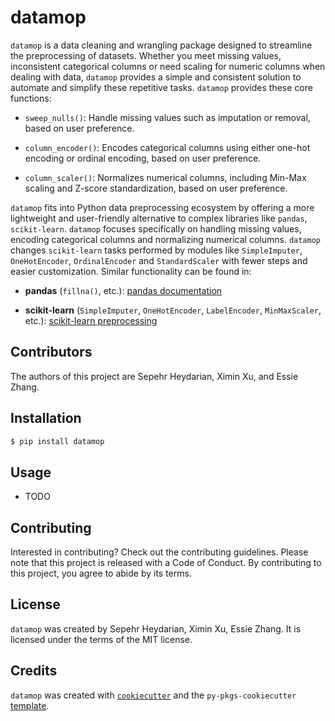 # datamop

`datamop` is a data cleaning and wrangling package designed to streamline the preprocessing of datasets. Whether you meet missing values, inconsistent categorical columns or need scaling for numeric columns when dealing with data, `datamop` provides a simple and consistent solution to automate and simplify these repetitive tasks. 
`datamop` provides these core functions:

* `sweep_nulls()`: Handle missing values such as imputation or removal, based on user preference.

* `column_encoder()`: Encodes categorical columns using either one-hot encoding or ordinal encoding, based on user preference.

* `column_scaler()`: Normalizes numerical columns, including Min-Max scaling and Z-score standardization, based on user preference.

`datamop` fits into Python data preprocessing ecosystem by offering a more lightweight and user-friendly alternative to complex libraries like `pandas`, `scikit-learn`. `datamop` focuses specifically on handling missing values, encoding categorical columns and normalizing numerical columns. `datamop` changes `scikit-learn` tasks performed by modules like `SimpleImputer`, `OneHotEncoder`, `OrdinalEncoder` and `StandardScaler` with fewer steps and easier customization.
Similar functionality can be found in:

* **pandas** (`fillna()`, etc.): [pandas documentation](https://pandas.pydata.org/pandas-docs/stable/)

* **scikit-learn** (`SimpleImputer`, `OneHotEncoder`, `LabelEncoder`, `MinMaxScaler`, etc.): [scikit-learn preprocessing](https://scikit-learn.org/stable/modules/preprocessing.html)

## Contributors

The authors of this project are Sepehr Heydarian, Ximin Xu, and Essie Zhang.

## Installation

```bash
$ pip install datamop
```

## Usage

- TODO

## Contributing

Interested in contributing? Check out the contributing guidelines. Please note that this project is released with a Code of Conduct. By contributing to this project, you agree to abide by its terms.

## License

`datamop` was created by Sepehr Heydarian, Ximin Xu, Essie Zhang. It is licensed under the terms of the MIT license.

## Credits

`datamop` was created with [`cookiecutter`](https://cookiecutter.readthedocs.io/en/latest/) and the `py-pkgs-cookiecutter` [template](https://github.com/py-pkgs/py-pkgs-cookiecutter).
